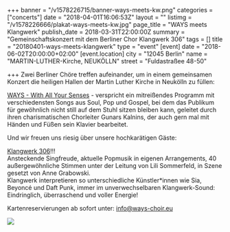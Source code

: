 +++
banner = "/v1578226715/banner-ways-meets-kw.png"
categories = ["concerts"]
date = "2018-04-01T16:06:53Z"
layout = ""
listimg = "/v1578226666/plakat-ways-meets-kw.jpg"
page_title = "WAYS meets Klangwerk"
publish_date = 2018-03-31T22:00:00Z
summary = "Gemeinschaftskonzert mit dem Berliner Chor Klangwerk 306"
tags = []
title = "20180401-ways-meets-klangwerk"
type = "event"
[event]
date = "2018-06-02T20:00:00+02:00"
[event.location]
city = "12045 Berlin"
name = "MARTIN-LUTHER-Kirche, NEUKÖLLN"
street = "Fuldastraßee 48-50"

+++
Zwei Berliner Chöre treffen aufeinander, um in einem gemeinsamen Konzert die heiligen Hallen der Martin Luther Kirche in Neukölln zu füllen:

[WAYS - With All Your Senses](http://www.ways-choir.eu "WAYS - With All Your Senses") - verspricht ein mitreißendes Programm mit verschiedensten Songs aus Soul, Pop und Gospel, bei dem das Publikum für gewöhnlich nicht still auf dem Stuhl sitzen bleiben kann, geleitet durch ihren charismatischen Chorleiter Gunars Kalnins, der auch gern mal mit Händen und Füßen sein Klavier bearbeitet.

Und wir freuen uns riesig über unsere hochkarätigen Gäste:

[Klangwerk 306](https://klangwerk306.de "Klangwerk 306")!!!  
Ansteckende Singfreude, aktuelle Popmusik in eigenen Arrangements, 40 außergewöhnliche Stimmen unter der Leitung von Lili Sommerfeld, in Szene gesetzt von Anne Grabowski.  
Klangwerk interpretieren so unterschiedliche Künstler*innen wie Sia, Beyoncé und Daft Punk, immer im unverwechselbaren Klangwerk-Sound: Eindringlich, überraschend und voller Energie!

Kartenreservierungen ab sofort unter: info@ways-choir.eu

![](https://res.cloudinary.com/ways-choir/image/upload/v1583094010/30AE176F-6E47-44DE-A3F1-98D629BABAF9_dskv9l.jpg)